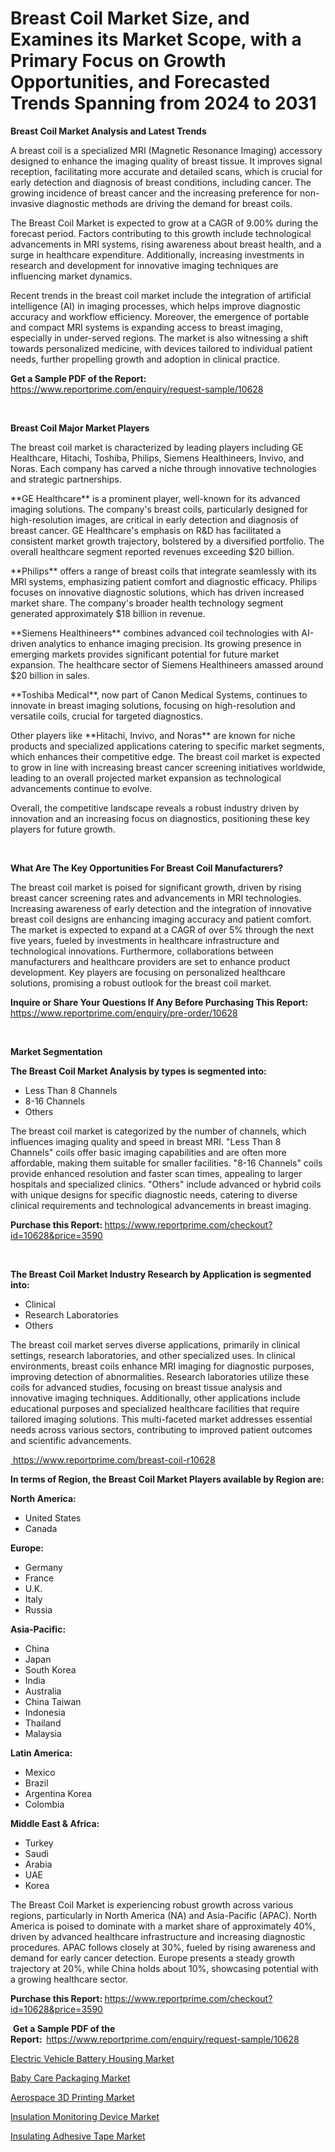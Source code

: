 <p><h1>Breast Coil Market Size, and Examines its Market Scope, with a Primary Focus on Growth Opportunities, and Forecasted Trends Spanning from 2024 to 2031</h1></p><p><strong>Breast Coil Market Analysis and Latest Trends</strong></p>
<p><p>A breast coil is a specialized MRI (Magnetic Resonance Imaging) accessory designed to enhance the imaging quality of breast tissue. It improves signal reception, facilitating more accurate and detailed scans, which is crucial for early detection and diagnosis of breast conditions, including cancer. The growing incidence of breast cancer and the increasing preference for non-invasive diagnostic methods are driving the demand for breast coils.</p><p>The Breast Coil Market is expected to grow at a CAGR of 9.00% during the forecast period. Factors contributing to this growth include technological advancements in MRI systems, rising awareness about breast health, and a surge in healthcare expenditure. Additionally, increasing investments in research and development for innovative imaging techniques are influencing market dynamics. </p><p>Recent trends in the breast coil market include the integration of artificial intelligence (AI) in imaging processes, which helps improve diagnostic accuracy and workflow efficiency. Moreover, the emergence of portable and compact MRI systems is expanding access to breast imaging, especially in under-served regions. The market is also witnessing a shift towards personalized medicine, with devices tailored to individual patient needs, further propelling growth and adoption in clinical practice.</p></p>
<p><strong>Get a Sample PDF of the Report:&nbsp;</strong> <a href="https://www.reportprime.com/enquiry/request-sample/10628">https://www.reportprime.com/enquiry/request-sample/10628</a></p>
<p>&nbsp;</p>
<p><strong>Breast Coil Major Market Players</strong></p>
<p><p>The breast coil market is characterized by leading players including GE Healthcare, Hitachi, Toshiba, Philips, Siemens Healthineers, Invivo, and Noras. Each company has carved a niche through innovative technologies and strategic partnerships.</p><p>**GE Healthcare** is a prominent player, well-known for its advanced imaging solutions. The company's breast coils, particularly designed for high-resolution images, are critical in early detection and diagnosis of breast cancer. GE Healthcare's emphasis on R&D has facilitated a consistent market growth trajectory, bolstered by a diversified portfolio. The overall healthcare segment reported revenues exceeding $20 billion.</p><p>**Philips** offers a range of breast coils that integrate seamlessly with its MRI systems, emphasizing patient comfort and diagnostic efficacy. Philips focuses on innovative diagnostic solutions, which has driven increased market share. The company's broader health technology segment generated approximately $18 billion in revenue.</p><p>**Siemens Healthineers** combines advanced coil technologies with AI-driven analytics to enhance imaging precision. Its growing presence in emerging markets provides significant potential for future market expansion. The healthcare sector of Siemens Healthineers amassed around $20 billion in sales.</p><p>**Toshiba Medical**, now part of Canon Medical Systems, continues to innovate in breast imaging solutions, focusing on high-resolution and versatile coils, crucial for targeted diagnostics.</p><p>Other players like **Hitachi, Invivo, and Noras** are known for niche products and specialized applications catering to specific market segments, which enhances their competitive edge. The breast coil market is expected to grow in line with increasing breast cancer screening initiatives worldwide, leading to an overall projected market expansion as technological advancements continue to evolve. </p><p>Overall, the competitive landscape reveals a robust industry driven by innovation and an increasing focus on diagnostics, positioning these key players for future growth.</p></p>
<p>&nbsp;</p>
<p><strong>What Are The Key Opportunities For Breast Coil Manufacturers?</strong></p>
<p><p>The breast coil market is poised for significant growth, driven by rising breast cancer screening rates and advancements in MRI technologies. Increasing awareness of early detection and the integration of innovative breast coil designs are enhancing imaging accuracy and patient comfort. The market is expected to expand at a CAGR of over 5% through the next five years, fueled by investments in healthcare infrastructure and technological innovations. Furthermore, collaborations between manufacturers and healthcare providers are set to enhance product development. Key players are focusing on personalized healthcare solutions, promising a robust outlook for the breast coil market.</p></p>
<p><strong>Inquire or Share Your Questions If Any Before Purchasing This Report:</strong> <a href="https://www.reportprime.com/enquiry/pre-order/10628">https://www.reportprime.com/enquiry/pre-order/10628</a></p>
<p>&nbsp;</p>
<p><strong>Market Segmentation</strong></p>
<p><strong>The Breast Coil Market Analysis by types is segmented into:</strong></p>
<p><ul><li>Less Than 8 Channels</li><li>8-16 Channels</li><li>Others</li></ul></p>
<p><p>The breast coil market is categorized by the number of channels, which influences imaging quality and speed in breast MRI. "Less Than 8 Channels" coils offer basic imaging capabilities and are often more affordable, making them suitable for smaller facilities. "8-16 Channels" coils provide enhanced resolution and faster scan times, appealing to larger hospitals and specialized clinics. "Others" include advanced or hybrid coils with unique designs for specific diagnostic needs, catering to diverse clinical requirements and technological advancements in breast imaging.</p></p>
<p><strong>Purchase this Report:&nbsp;</strong><a href="https://www.reportprime.com/checkout?id=10628&price=3590">https://www.reportprime.com/checkout?id=10628&price=3590</a></p>
<p>&nbsp;</p>
<p><strong>The Breast Coil Market Industry Research by Application is segmented into:</strong></p>
<p><ul><li>Clinical</li><li>Research Laboratories</li><li>Others</li></ul></p>
<p><p>The breast coil market serves diverse applications, primarily in clinical settings, research laboratories, and other specialized uses. In clinical environments, breast coils enhance MRI imaging for diagnostic purposes, improving detection of abnormalities. Research laboratories utilize these coils for advanced studies, focusing on breast tissue analysis and innovative imaging techniques. Additionally, other applications include educational purposes and specialized healthcare facilities that require tailored imaging solutions. This multi-faceted market addresses essential needs across various sectors, contributing to improved patient outcomes and scientific advancements.</p></p>
<p><a href="https://www.reportprime.com/breast-coil-r10628">&nbsp;https://www.reportprime.com/breast-coil-r10628</a></p>
<p><strong>In terms of Region, the Breast Coil Market Players available by Region are:</strong></p>
<p>
    <p> <strong> North America: </strong>
        <ul>
            <li>United States</li>
            <li>Canada</li>
        </ul>
        </p> 
    <p> <strong> Europe: </strong>
        <ul>
            <li>Germany</li>
            <li>France</li>
            <li>U.K.</li>
            <li>Italy</li>
            <li>Russia</li>
        </ul>
        </p> 
    <p> <strong> Asia-Pacific: </strong>
        <ul>
            <li>China</li>
            <li>Japan</li>
            <li>South Korea</li>
            <li>India</li>
            <li>Australia</li>
            <li>China Taiwan</li>
            <li>Indonesia</li>
            <li>Thailand</li>
            <li>Malaysia</li>
        </ul>
        </p> 
    <p> <strong> Latin America: </strong>
        <ul>
            <li>Mexico</li>
            <li>Brazil</li>
            <li>Argentina Korea</li>
            <li>Colombia</li>
        </ul>
        </p> 
    <p> <strong> Middle East & Africa: </strong>
        <ul>
            <li>Turkey</li>
            <li>Saudi</li>
            <li>Arabia</li>
            <li>UAE</li>
            <li>Korea</li>
        </ul>
    </p>
    </p>
<p><p>The Breast Coil Market is experiencing robust growth across various regions, particularly in North America (NA) and Asia-Pacific (APAC). North America is poised to dominate with a market share of approximately 40%, driven by advanced healthcare infrastructure and increasing diagnostic procedures. APAC follows closely at 30%, fueled by rising awareness and demand for early cancer detection. Europe presents a steady growth trajectory at 20%, while China holds about 10%, showcasing potential with a growing healthcare sector.</p></p>
<p><strong>Purchase this Report: </strong><a href="https://www.reportprime.com/checkout?id=10628&price=3590">https://www.reportprime.com/checkout?id=10628&price=3590</a></p>
<p>&nbsp;<strong>Get a Sample PDF of the Report:&nbsp;&nbsp;</strong><a href="https://www.reportprime.com/enquiry/request-sample/10628">https://www.reportprime.com/enquiry/request-sample/10628</a></p>
<p><strong></strong></p>
<p><p><a href="https://issuu.com/reportprime-2/docs/electric-vehicle-battery-housing-ma_92edf85e018a8f">Electric Vehicle Battery Housing Market</a></p><p><a href="https://medium.com/@garthstehriii/the-global-baby-care-packaging-market-is-a-dynamic-and-growing-industry-eff9962d6ee1?postPublishedType=initial">Baby Care Packaging Market</a></p><p><a href="https://www.linkedin.com/pulse/what-growth-opportunities-challenges-aerospace-3d-printing-hta9e?trackingId=aNQcC3C1S6m5XSEZCDtUGw%3D%3D">Aerospace 3D Printing Market</a></p><p><a href="https://medium.com/@broderickleannon/what-is-insulation-monitoring-device-market-1e143010a4d4">Insulation Monitoring Device Market</a></p><p><a href="https://www.linkedin.com/pulse/what-growth-opportunities-challenges-insulating-adhesive-tape-mulre?trackingId=X8%2BdOYiUQvqPPHO2%2BsCLzA%3D%3D">Insulating Adhesive Tape Market</a></p></p>